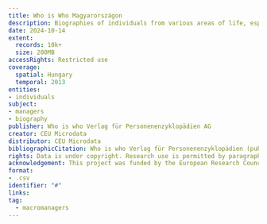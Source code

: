 ```yaml
---
title: Who is Who Magyarországon  
description: Biographies of individuals from various areas of life, especially the economic, scientific or political fields.
date: 2024-10-14
extent:
  records: 10k+
  size: 200MB
accessRights: Restricted use
coverage: 
  spatial: Hungary
  temporal: 2013
entities: 
- individuals
subject:
- managers
- biography
publisher: Who is who Verlag für Personenenzyklopädien AG
creator: CEU Microdata
distributor: CEU Microdata
bibliographicCitation: Who is who Verlag für Personenenzyklopädien (publisher). 2013. "Who is Who Magyarországon [data set]" Published by Who is who Verlag für Personenenzyklopädien AG, Zug, Switzerland. Contributions by CEU MicroData.
rights: Data is under copyright. Research use is permitted by paragraph 35/A of "1999. évi LXXVI. törvény a szerzői jogról"
acknowledgement: This project was funded by the European Research Council (ERC Advanced Grant agreement number 101097789). The views expressed in this research are those of the authors and do not necessary reflect the official view of the European Union or the European Research Council. 
format:
- .csv
identifier: "#"
links:
tag:
  - macromanagers
---
```

